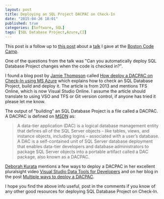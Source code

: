```yaml
---
layout: post
title: Deploying an SQL Project DACPAC on Check-In
date: "2015-04-26 18:01"
published: true
categories: [Software, SQL]
tags: [SQL Database Project,Azure,CI]
---
```


This post is a follow up to [this post]({{site.baseurl}}/software/sql/2015/03/30/SQL%20into%20Version%20Control%20-%20Talk%20Questions.html) about a [talk](http://www.bostoncodecamp.com/CC23/Sessions/Details/14225) I gave at the [Boston Code Camp](http://www.bostoncodecamp.com/).

One of the questions from the talk was "Can you automatically deploy SQL Database Project changes when the code is checked in?".
<!--more-->

I found a blog post by [Jamie Thompson][635cee10] called [How deploy a DACPAC on Check-In using MS Azure][a62b5a4b] which explains how to check an SQL Database Project, build and deploy it. The article is from 2013 and mentions TFS Online, which is now Visual Studio Online.  I assume the article should translate to using VSO and TFS or Git version control, if anyone has tried it please let me know.

The output of "building" an SQL Database Project is a file called a DACPAC. A DACPAC is defined on [MSDN][85428d92] as:

> A data-tier application (DAC) is a logical database management entity that defines all of the SQL Server objects - like tables, views, and instance objects, including logins – associated with a user’s database. A DAC is a self-contained unit of SQL Server database deployment that enables data-tier developers and database administrators to package SQL Server objects into a portable artifact called a DAC package, also known as a DACPAC.

[Deborah Kurata][d29d8ef1] mentions a few ways to deploy a DACPAC in her excellent pluralsight video [Visual Studio Data Tools for Developers][d1d719ba] and on her blog in the post [Multiple ways to deploy a DACPAC][15fc8902].

I hope you find the above info useful, post in the comments if you know of any other good resources for deploying SQL Database Project on Check-In.

  [d1d719ba]: http://www.pluralsight.com/courses/visual-studio-data-tools-developers "Deborah Kurata Pluralsight Video"
  [d29d8ef1]: https://twitter.com/@DeborahKurata "Deborah Kurata Twitter"
  [15fc8902]: http://blogs.msmvps.com/deborahk/deploying-a-dacpac/ "Deborah's Blog"
  [a62b5a4b]: http://sqlblog.com/blogs/jamie_thomson/archive/2013/01/27/continuous-deployment-of-ssdt-database-projects-to-windows-azure-using-team-foundation-service.aspx "Jamie Thomson's Blog"
  [41767920]: http://www.bostoncodecamp.com/ "Boston Code Camp"
  [d8c0da08]: http://www.bostoncodecamp.com/CC23/Sessions/Details/14225 "Boston Code Camp Talk"
  [635cee10]: https://twitter.com/jamiet "Jamie Thompson's Twitter"
  [85428d92]: https://msdn.microsoft.com/en-us/library/ee210546.aspx "Data-tier Applications"

